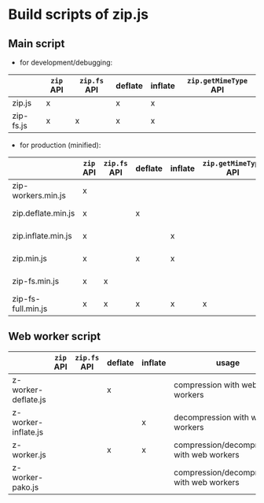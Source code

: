 # Build scripts of zip.js

## Main script
 
- for development/debugging:

|                     | `zip` API | `zip.fs` API | deflate | inflate | `zip.getMimeType` API |
|---------------------|-----------|--------------|---------|---------|-----------------------|
| zip.js              |         x |              |       x |       x |                       | 
| zip-fs.js           |         x |            x |       x |       x |                       |

- for production (minified):

|                     | `zip` API | `zip.fs` API | deflate | inflate | `zip.getMimeType` API | usage                                                 |
|---------------------|-----------|--------------|---------|---------|-----------------------|-------------------------------------------------------|
| zip-workers.min.js  |         x |              |         |         |                       | compression/decompression with web workers            |
| zip.deflate.min.js  |         x |              |       x |         |                       | compression with or without web workers               |
| zip.inflate.min.js  |         x |              |         |       x |                       | decompression with or without web workers             |
| zip.min.js          |         x |              |       x |       x |                       | compression/decompression with or without web workers |
| zip-fs.min.js       |         x |            x |         |         |                       | compression/decompression with                        |
| zip-fs-full.min.js  |         x |            x |       x |       x |                     x | compression/decompression with or without web workers |

## Web worker script

|                     | `zip` API | `zip.fs` API | deflate | inflate | usage                                      |
|---------------------|-----------|--------------|---------|---------|--------------------------------------------|
| z-worker-deflate.js |           |              |       x |         | compression with web workers               |
| z-worker-inflate.js |           |              |         |       x | decompression with web workers             |
| z-worker.js         |           |              |       x |       x | compression/decompression with web workers |
| z-worker-pako.js    |           |              |         |         | compression/decompression with web workers |